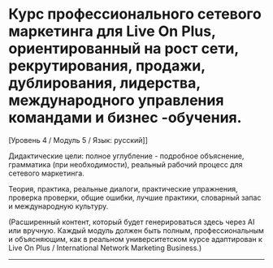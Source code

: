# Курс профессионального сетевого маркетинга для Live On Plus, ориентированный на рост сети, рекрутирования, продажи, дублирования, лидерства, международного управления командами и бизнес -обучения.


[Уровень 4 / Модуль 5 / Язык: русский]]

Дидактические цели: полное углубление - подробное объяснение, грамматика (при необходимости), реальный рабочий процесс для сетевого маркетинга.

Теория, практика, реальные диалоги, практические упражнения, проверка проверки, общие ошибки, лучшие практики, словарный запас и международную культуру.


(Расширенный контент, который будет генерироваться здесь через AI или вручную. Каждый модуль должен быть полным, профессиональным и объясняющим, как в реальном университетском курсе адаптирован к Live On Plus / International Network Marketing Business.)

---